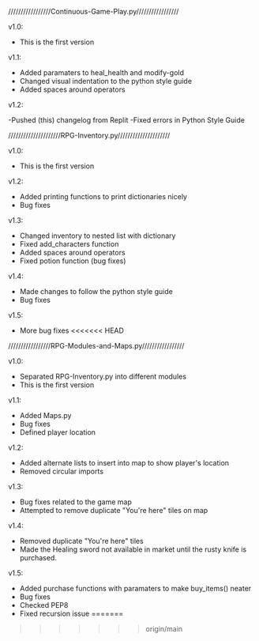 /////////////////Continuous-Game-Play.py/////////////////

v1.0:
- This is the first version

v1.1:

- Added paramaters to heal_health and modify-gold
- Changed visual indentation to the python style guide
- Added spaces around operators

v1.2:

-Pushed (this) changelog from Replit
-Fixed errors in Python Style Guide

/////////////////////RPG-Inventory.py/////////////////////

v1.0:

- This is the first version

v1.2:

- Added printing functions to print dictionaries nicely
- Bug fixes

v1.3:

- Changed inventory to nested list with dictionary
- Fixed add_characters function
- Added spaces around operators
- Fixed potion function (bug fixes)

v1.4:

- Made changes to follow the python style guide
- Bug fixes

v1.5:
- More bug fixes
<<<<<<< HEAD


/////////////////RPG-Modules-and-Maps.py/////////////////

v1.0:

- Separated RPG-Inventory.py into different modules
- This is the first version

v1.1:

- Added Maps.py
- Bug fixes
- Defined player location

v1.2:

- Added alternate lists to insert into map to show player's location
- Removed circular imports

v1.3:
- Bug fixes related to the game map
- Attempted to remove duplicate "You're here" tiles on map

v1.4:
- Removed duplicate "You're here" tiles 
- Made the Healing sword not available in market until the rusty knife is purchased.

v1.5:
- Added purchase functions with paramaters to make buy_items() neater
- Bug fixes
- Checked PEP8
- Fixed recursion issue
=======
>>>>>>> origin/main
